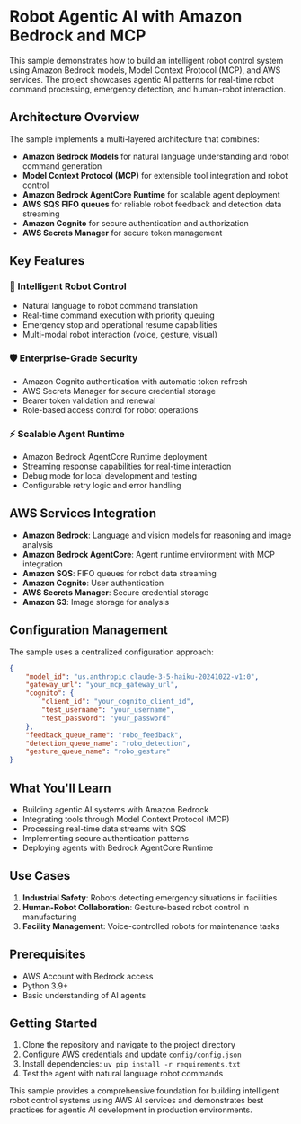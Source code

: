 # Robot Agentic AI with Amazon Bedrock and MCP

This sample demonstrates how to build an intelligent robot control system using Amazon Bedrock models, Model Context Protocol (MCP), and AWS services. The project showcases agentic AI patterns for real-time robot command processing, emergency detection, and human-robot interaction.

## Architecture Overview

The sample implements a multi-layered architecture that combines:

- **Amazon Bedrock Models** for natural language understanding and robot command generation
- **Model Context Protocol (MCP)** for extensible tool integration and robot control
- **Amazon Bedrock AgentCore Runtime** for scalable agent deployment
- **AWS SQS FIFO queues** for reliable robot feedback and detection data streaming
- **Amazon Cognito** for secure authentication and authorization
- **AWS Secrets Manager** for secure token management

## Key Features

### 🤖 Intelligent Robot Control
- Natural language to robot command translation
- Real-time command execution with priority queuing
- Emergency stop and operational resume capabilities
- Multi-modal robot interaction (voice, gesture, visual)

### 🛡️ Enterprise-Grade Security
- Amazon Cognito authentication with automatic token refresh
- AWS Secrets Manager for secure credential storage
- Bearer token validation and renewal
- Role-based access control for robot operations

### ⚡ Scalable Agent Runtime
- Amazon Bedrock AgentCore Runtime deployment
- Streaming response capabilities for real-time interaction
- Debug mode for local development and testing
- Configurable retry logic and error handling

## AWS Services Integration

- **Amazon Bedrock**: Language and vision models for reasoning and image analysis
- **Amazon Bedrock AgentCore**: Agent runtime environment with MCP integration
- **Amazon SQS**: FIFO queues for robot data streaming
- **Amazon Cognito**: User authentication
- **AWS Secrets Manager**: Secure credential storage
- **Amazon S3**: Image storage for analysis

## Configuration Management

The sample uses a centralized configuration approach:

```json
{
    "model_id": "us.anthropic.claude-3-5-haiku-20241022-v1:0",
    "gateway_url": "your_mcp_gateway_url",
    "cognito": {
        "client_id": "your_cognito_client_id",
        "test_username": "your_username",
        "test_password": "your_password"
    },
    "feedback_queue_name": "robo_feedback",
    "detection_queue_name": "robo_detection",
    "gesture_queue_name": "robo_gesture"
}
```

## What You'll Learn

- Building agentic AI systems with Amazon Bedrock
- Integrating tools through Model Context Protocol (MCP)
- Processing real-time data streams with SQS
- Implementing secure authentication patterns
- Deploying agents with Bedrock AgentCore Runtime

## Use Cases

1. **Industrial Safety**: Robots detecting emergency situations in facilities
2. **Human-Robot Collaboration**: Gesture-based robot control in manufacturing
3. **Facility Management**: Voice-controlled robots for maintenance tasks

## Prerequisites

- AWS Account with Bedrock access
- Python 3.9+
- Basic understanding of AI agents

## Getting Started

1. Clone the repository and navigate to the project directory
2. Configure AWS credentials and update `config/config.json`
3. Install dependencies: `uv pip install -r requirements.txt`
5. Test the agent with natural language robot commands

This sample provides a comprehensive foundation for building intelligent robot control systems using AWS AI services and demonstrates best practices for agentic AI development in production environments.